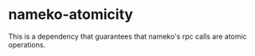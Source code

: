 # nameko-atomicity
This is a dependency that guarantees that nameko's rpc calls are atomic operations.
